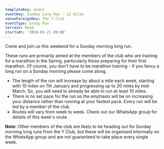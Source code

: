```yaml
---
templateKey: event
eventKey: Sunday Long Run - 12 miles
venueForeignKey: The Y Club
eventType: Group Run
terrain: Road
startsAt: '2024-01-21 09:00'
---
```

Come and join us this weekend for a Sunday morning long run.

These runs are primarily aimed at the members of the club who are training for a marathon in the Spring, particularly 
those preparing for their first marathon. Of course, you don't have to be marathon training - if you fancy a long run 
on a Sunday morning please come along.

- The length of the run will increase by about a mile each week, starting with 10 miles on 7th January and progressing 
    up to 20 miles by mid-March. So, you will need to already be able to run at least 10 miles.
- There is no set pace for the run as the emphasis will be on increasing your distance rather than running at your 
    fastest pace. Every run will be led by a member of the club.
- Routes will vary from week to week. Check out our WhatsApp group for details of this week's route.

**Note:** Other members of the club are likely to be heading out for Sunday morning long runs from the Y Club, but these 
will be organised informally on the WhatsApp group and are not guaranteed to take place every single week.
